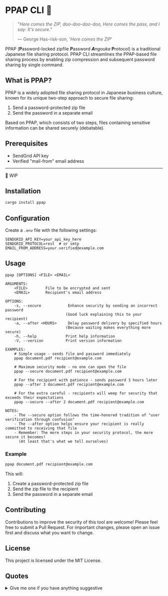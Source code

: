 # PPAP CLI 🔐

> "*Here comes the ZIP, doo-doo-doo-doo, Here comes the pass, and I say: It's secure.*"
>
> — George Has-risk-son, '*Here comes the ZIP*'

PPAP (**P**assword-locked zipfile **P**assword ***A**ngouka* **P**rotocol) is a traditional Japanese file sharing protocol.
PPAP CLI streamlines the PPAP-based file sharing process by enabling zip compression and subsequent password sharing by single command.

## What is PPAP?

PPAP is a widely adopted file sharing protocol in Japanese business culture, known for its unique two-step approach to secure file sharing:

1. Send a password-protected zip file
2. Send the password in a separate email

Based on PPAP, which consists of two steps, files containing sensitive information can be shared securely (debatable).

## Prerequisites

- SendGrid API key
- Verified "mail-from" email address

----

:construction: WIP

## Installation

```bash
cargo install ppap
```

## Configuration

Create a `.env` file with the following settings:

```env
SENDGRID_API_KEY=your_api_key_here
SENDGRID_PROTOCOL=rest  # or smtp
EMAIL_FROM_ADDRESS=your.verified@example.com
```

## Usage

```
ppap [OPTIONS] <FILE> <EMAIL>

ARGUMENTS:
    <FILE>        File to be encrypted and sent
    <EMAIL>       Recipient's email address

OPTIONS:
    -s, --secure            Enhance security by sending an incorrect password
                           (Good luck explaining this to your recipient)
    -a, --after <HOURS>     Delay password delivery by specified hours
                           (Because waiting makes everything more secure)
    -h, --help             Print help information
    -V, --version          Print version information

EXAMPLES:
    # Simple usage - sends file and password immediately
    ppap document.pdf recipient@example.com

    # Maximum security mode - no one can open the file
    ppap --secure document.pdf recipient@example.com

    # For the recipient with patience - sends password 3 hours later
    ppap --after 3 document.pdf recipient@example.com

    # For the extra careful - recipients will weep for security that exceeds their expectations
    ppap --secure --after 2 document.pdf recipient@example.com

NOTES:
    - The --secure option follows the time-honored tradition of "user verification through confusion"
    - The --after option helps ensure your recipient is really committed to receiving that file
    - Remember: The more steps in your security protocol, the more secure it becomes! 
      (At least that's what we tell ourselves)
```

### Example

```bash
ppap document.pdf recipient@example.com
```

This will:
1. Create a password-protected zip file
2. Send the zip file to the recipient
3. Send the password in a separate email

## Contributing

Contributions to improve the security of this tool are welcome!
Please feel free to submit a Pull Request.
For important changes, please open an issue first and discuss what you want to change.

## License

This project is licensed under the MIT License.

## Quotes

<details>
  <summary>Give me one if you have anything suggestive</summary>
 
> "*While others pursue quantum encryption, we perfect the art of security through strategic inconvenience.*"
>
> — Dr. 404 NotFound, Journal of Impractical Computing, 2023

> "*When your file sharing protocol requires a flowchart to explain, you know you're doing security right.*"
>
> — Prof. Chaos Theory, Department of Unnecessary Complexity

> "*The best security measure is the one that makes users question their career choices.*"
>
> — Ms. Git Merge-Conflict, Tales from Tech Support

> "*Remember: if your users aren't sighing heavily while following the protocol, it's not secure enough.*"
>
> — Dr. UX Nightmare, Principles of Digital Masochism

> "*The strength of a security protocol is directly proportional to the number of emails required to complete a single file transfer.*"
>
> — Lord of the Pings, Network Mythology

> "*The complexity of human behavior remains our most reliable encryption algorithm.*"
>
> — Dr. Grace Cooper, Behavioral Cryptography Journal

> "*True security lies not in the strength of our algorithms, but in the patience of our users.*"
>
> — Alan Turin, Institute of Computational Psychology

> "*Security is like a pen-pineapple-apple-pen: it doesn't have to make sense to be effective.*"
> 
> — Pico Taro

> "*Sometimes the most effective firewall is a series of bureaucratic procedures.*"
>
> — Sarah HashCode, Enterprise Security Patterns

> "*In the digital age, the human element remains our most unpredictable—and therefore valuable—security component.*"
>
> — Dr. Binary Tree, Human-Computer Interaction Studies

> "Who dares call my methods vulnerable?!"
>
> — Dr. Max Strongcipher

> "*Everything should be made as simple as possible, but not simpler than PPAP.*"
>
> — Albert Enumstein, On the General Theory of File Sharing

> "*Patient you must be. Send file first you will. Password later comes. Much later. Hmmmm...*"
>
> — Master Coda, The Last Security

> "*My mama always said file sharing was like a game of ping pong. Back and forth, back and forth.*"
>
> — Forest Dump, Memoirs of a System Administrator

> "*Security is not about building walls; it's about creating rituals.*"
>
> — Zen Master IPv6, Digital Tea Ceremony

</details>
